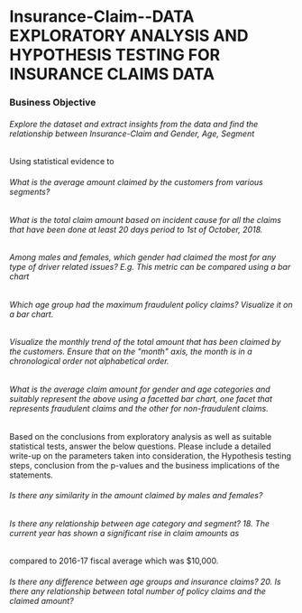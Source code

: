 # Insurance-Claim--DATA EXPLORATORY ANALYSIS AND HYPOTHESIS TESTING FOR INSURANCE CLAIMS DATA

###  Business Objective 

###### Explore the dataset and extract insights from the data and find the relationship between Insurance-Claim and Gender, Age, Segment

Using statistical evidence to

###### What is the average amount claimed by the customers from various segments?
###### What is the total claim amount based on incident cause for all the claims that have been done at least  20 days period to 1st  of October, 2018.
######  Among males and females, which gender had claimed the most for any type of driver related issues? E.g. This metric can be compared using a bar chart
######  Which age group had the maximum fraudulent policy claims? Visualize it on a bar chart.
###### Visualize the monthly trend of the total amount that has been claimed by the customers. Ensure that on the "month" axis, the month is in a chronological order not alphabetical order.
###### What is the average claim amount for gender and age categories and suitably represent the above using a facetted bar chart, one facet that represents fraudulent claims and the other for non-fraudulent claims.

Based on the conclusions from exploratory analysis as well as suitable statistical tests, answer the below questions. Please include a detailed write-up on the parameters taken into consideration, the Hypothesis testing steps, conclusion from the p-values and the business implications of the statements.
###### Is there any similarity in the amount claimed by males and females?
######  Is there any relationship between age category and segment? 18. The current year has shown a significant rise in claim amounts as

compared to 2016-17 fiscal average which was $10,000.
###### Is there any difference between age groups and insurance claims? 20. Is there any relationship between total number of policy claims and the claimed amount?


